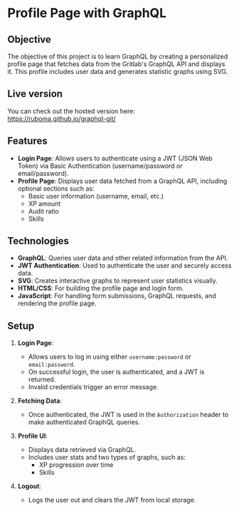 # Profile Page with GraphQL #

## Objective
The objective of this project is to learn GraphQL by creating a personalized profile page that fetches data from the Gritlab's GraphQL API and displays it. This profile includes user data and generates statistic graphs using SVG.

## Live version
You can check out the hosted version here: https://ruboma.github.io/graphql-git/

## Features
- **Login Page**: Allows users to authenticate using a JWT (JSON Web Token) via Basic Authentication (username/password or email/password).
- **Profile Page**: Displays user data fetched from a GraphQL API, including optional sections such as:
  - Basic user information (username, email, etc.)
  - XP amount
  - Audit ratio
  - Skills

## Technologies
- **GraphQL**: Queries user data and other related information from the API.
- **JWT Authentication**: Used to authenticate the user and securely access data.
- **SVG**: Creates interactive graphs to represent user statistics visually.
- **HTML/CSS**: For building the profile page and login form.
- **JavaScript**: For handling form submissions, GraphQL requests, and rendering the profile page.

## Setup

1. **Login Page**:
   - Allows users to log in using either `username:password` or `email:password`.
   - On successful login, the user is authenticated, and a JWT is returned.
   - Invalid credentials trigger an error message.

2. **Fetching Data**:
   - Once authenticated, the JWT is used in the `Authorization` header to make authenticated GraphQL queries.

3. **Profile UI**:
   - Displays data retrieved via GraphQL.
   - Includes user stats and two types of graphs, such as:
     - XP progression over time
     - Skills

4. **Logout**:
   - Logs the user out and clears the JWT from local storage.

